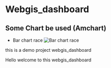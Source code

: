 # Webgis_dashboard
## Some Chart be used (Amchart)

* Bar chart race
![Bar chart race](/img/)

this is a demo project webgis_dashboard

Hello welcome to this webgis_dashboard